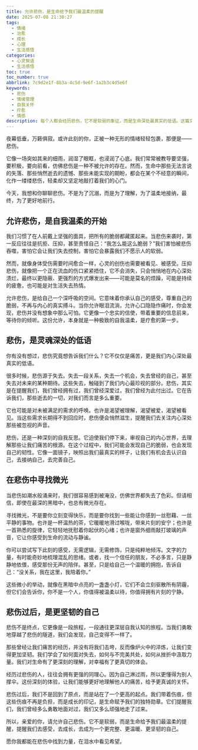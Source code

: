 ```yaml
---
title: 允许悲伤，是生命给予我们最温柔的提醒
date: 2025-07-08 21:30:27
tags:
  - 情绪
  - 治愈
  - 成长
  - 心理
  - 生活感悟
categories:
  - 心灵絮语
  - 生活感悟
toc: true
toc_number: true
abbrlink: 7c9d2e1f-8b3a-4c5d-9e6f-1a2b3c4d5e6f
keywords:
  - 悲伤
  - 情绪管理
  - 自我关怀
  - 疗愈
  - 情感
description: 每个人都会经历悲伤，它不是软弱的象征，而是生命深处最真实的低语。这篇文章将带你温柔地拥抱悲伤，理解它的意义，并在其中找到力量与希望，最终走向更坚韧、更温暖的自己。
---
```


夜幕低垂，万籁俱寂。或许此刻的你，正被一种无形的情绪轻轻包裹，那便是——悲伤。

它像一场突如其来的细雨，润湿了眼眶，也浸润了心底。我们常常被教导要坚强，要积极，要向前看，仿佛悲伤是一种不被允许的存在。然而，生命中那些无法言说的失落、那些悄然逝去的遗憾、那些未能实现的期盼，都会在某个不经意的瞬间，化作一缕缕悲伤，轻柔却又坚定地敲打着我们的心门。

今天，我想和你聊聊悲伤。不是为了沉溺，而是为了理解，为了温柔地接纳，最终，为了更好地前行。

## 允许悲伤，是自我温柔的开始

我们习惯了在人前戴上坚强的面具，把所有的脆弱都藏匿起来。当悲伤来袭时，第一反应往往是抗拒、压抑，甚至责怪自己：“我怎么能这么脆弱？”我们害怕被悲伤吞噬，害怕它会让我们失去控制，害怕它会暴露我们不愿示人的软弱。

然而，就像身体受伤需要时间愈合一样，心灵的创伤也需要被看见、被感受。压抑悲伤，就像把一个正在流血的伤口紧紧捂住，它不会消失，只会悄悄地在内心深处溃烂，最终以更隐蔽、更强烈的方式爆发出来——可能是莫名的烦躁，可能是持续的疲惫，也可能是对生活失去热情。

允许悲伤，是给自己一个深呼吸的空间。它意味着你承认自己的感受，尊重自己的脆弱，不再与内心的真实搏斗。当你允许眼泪流淌，允许心口隐隐作痛时，你会发现，悲伤并没有想象中那么可怕。它更像一个忠实的信使，带着重要的信息前来，等待你的倾听。这份允许，本身就是一种极致的自我温柔，是疗愈的第一步。

## 悲伤，是灵魂深处的低语

你有没有想过，悲伤究竟想告诉我们什么？它不仅仅是痛苦，更是我们内心深处最真实的低语。

很多时候，悲伤源于失去。失去一段关系，失去一个机会，失去曾经的自己，甚至失去对未来的某种期待。这些失去，触碰到了我们内心最珍视的部分。悲伤，其实是在提醒我们，我们曾经拥有过，我们曾经深爱过，我们曾经为此付出过。它在告诉我们，那些逝去的一切，对我们而言是多么重要。

它也可能是对未被满足的需求的呼唤。也许是渴望被理解，渴望被爱，渴望被看见。当这些需求长期得不到回应时，悲伤便会悄然滋生，提醒我们去关注内心深处那些被忽视的声音。

悲伤，还是一种深刻的自我反思。它迫使我们停下来，审视自己的内心世界，去理解那些让我们痛苦的根源。在这个过程中，我们可能会发现自己的脆弱，也会发现自己的韧性。它像一面镜子，映照出我们最真实的样子，让我们有机会去认识自己，去接纳自己，去完善自己。

## 在悲伤中寻找微光

当悲伤如潮水般涌来时，我们很容易感到被淹没，仿佛世界都失去了色彩。但请相信，即使在最深的黑暗中，也总有微光存在。

寻找微光，不是要你立刻变得快乐，而是要你找到一些能让你感到一丝慰藉、一丝平静的事物。也许是一杯温热的茶，它暖暖地滑过喉咙，带来片刻的安宁；也许是一首熟悉的旋律，它轻轻地抚慰着你起伏的心绪；也许是窗外细雨敲打玻璃的声音，它让你感受到生命的流动与静谧。

你可以尝试写下此刻的感受，无需逻辑，无需修饰，只是纯粹地倾泻。文字的力量，有时能奇妙地梳理混乱的思绪。或者，找一个信任的朋友，不必多言，只是静静地依偎，感受那份无声的陪伴。甚至，只是给自己一个温暖的拥抱，告诉自己：“没关系，我在这里，我陪着你。”

这些微小的举动，就像在黑暗中点亮的一盏盏小灯，它们不会立刻驱散所有阴霾，但它们会告诉你，你不是一个人，你值得被温柔以待，你值得拥有片刻的宁静。

## 悲伤过后，是更坚韧的自己

悲伤不是终点，它更像是一段旅程，一段通往更深层自我认知的旅程。当我们勇敢地穿越了悲伤的隧道，我们会发现，自己变得不一样了。

那些曾经让我们痛苦的经历，并没有将我们击垮，反而像炉火中的淬炼，让我们变得更加坚韧。我们学会了如何面对失去，如何与不完美共处，如何从挫折中汲取力量。我们对生命有了更深刻的理解，对幸福有了更真切的体会。

经历过悲伤的人，往往会拥有更强的同理心。因为自己淋过雨，所以更懂得为别人撑伞。这份深刻的体验，让我们能够更好地理解他人的痛苦，给予更真诚的关怀。

悲伤过后，我们不是回到了原点，而是站在了一个更高的起点。我们带着伤痕，但这些伤痕不再是负担，而是成长的印记，是生命赋予我们的独特勋章。它们提醒我们，我们曾经多么勇敢地面对过，我们又多么顽强地走了过来。

所以，亲爱的你，请允许自己悲伤。它不是软弱，而是生命给予我们最温柔的提醒，提醒我们去感受，去成长，去成为一个更完整、更温暖、更坚韧的自己。

愿你我都能在悲伤中找到力量，在泪水中看见希望。